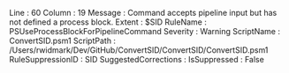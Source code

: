 ﻿
Line                 : 60
Column               : 19
Message              : Command accepts pipeline input but has not defined a process block.
Extent               : $SID
RuleName             : PSUseProcessBlockForPipelineCommand
Severity             : Warning
ScriptName           : ConvertSID.psm1
ScriptPath           : /Users/rwidmark/Dev/GitHub/ConvertSID/ConvertSID/ConvertSID.psm1
RuleSuppressionID    : SID
SuggestedCorrections : 
IsSuppressed         : False


